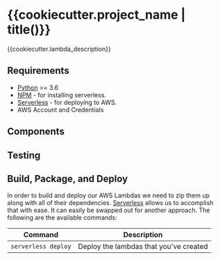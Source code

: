 # {{cookiecutter.project_name | title()}}

{{cookiecutter.lambda_description}}

## Requirements

* [Python](https://www.python.org/) >= 3.6
* [NPM](https://www.npmjs.com/get-npm) - for installing serverless.
* [Serverless](https://serverless.com/) - for deploying to AWS.
* AWS Account and Credentials

## Components

## Testing

## Build, Package, and Deploy

In order to build and deploy our AWS Lambdas we need to zip them up along with all of their dependencies. 
[Serverless](https://serverless.com/) allows us to accomplish that with ease. It can easily be swapped out for 
another approach. The following are the available commands:

| Command                       | Description                                                                                                                                     
| ------------------------------| ----------------------------------------------------------------------|
| `serverless deploy`           | Deploy the lambdas that you've created                                |     